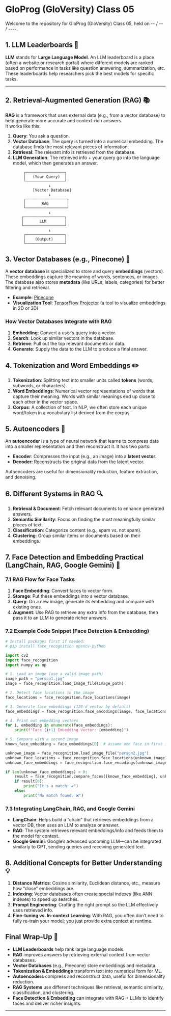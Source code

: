 # GloProg (GloVersity) Class 05
Welcome to the repository for GloProg (GloVersity) Class 05, held on -- / -- / ----.

## 1. LLM Leaderboards 🚀

**LLM** stands for **Large Language Model**. An LLM leaderboard is a place (often a website or research portal) where different models are ranked based on performance in tasks like question answering, summarization, etc. These leaderboards help researchers pick the best models for specific tasks.

---

## 2. Retrieval-Augmented Generation (RAG) 📚

**RAG** is a framework that uses external data (e.g., from a vector database) to help generate more accurate and context-rich answers.  
It works like this:

1. **Query**: You ask a question.  
2. **Vector Database**: The query is turned into a numerical embedding. The database finds the most relevant pieces of information.  
3. **Retrieval**: The relevant info is retrieved from the database.  
4. **LLM Generation**: The retrieved info + your query go into the language model, which then generates an answer.

```
        ┌─────────────────┐   
        │   (Your Query)  │
        └─────────────────┘
                   ↓
            [Vector Database]
                   ↓
        ┌──────────────────┐   
        │       RAG        │
        └──────────────────┘
                   ↓
       ┌──────────────────┐   
       │       LLM        │
       └──────────────────┘
                   ↓
        ┌─────────────────┐   
        │    (Output)     │
        └─────────────────┘
```


## 3. Vector Databases (e.g., Pinecone) 💾

A **vector database** is specialized to store and query **embeddings** (vectors). These embeddings capture the meaning of words, sentences, or images. The database also stores **metadata** (like URLs, labels, categories) for better filtering and retrieval.

- **Example**: [Pinecone](https://www.pinecone.io/)  
- **Visualization Tool**: [TensorFlow Projector](https://projector.tensorflow.org/) (a tool to visualize embeddings in 2D or 3D)

### How Vector Databases Integrate with RAG

1. **Embedding**: Convert a user’s query into a vector.  
2. **Search**: Look up similar vectors in the database.  
3. **Retrieve**: Pull out the top relevant documents or data.  
4. **Generate**: Supply the data to the LLM to produce a final answer.


## 4. Tokenization and Word Embeddings ✏️

1. **Tokenization**: Splitting text into smaller units called **tokens** (words, subwords, or characters).  
2. **Word Embeddings**: Numerical vector representations of words that capture their meaning. Words with similar meanings end up close to each other in the vector space.  
3. **Corpus**: A collection of text. In NLP, we often store each unique word/token in a vocabulary list derived from the corpus.


## 5. Autoencoders 🔄

An **autoencoder** is a type of neural network that learns to compress data into a smaller representation and then reconstruct it. It has two parts:

- **Encoder**: Compresses the input (e.g., an image) into a **latent vector**.  
- **Decoder**: Reconstructs the original data from the latent vector.  

Autoencoders are useful for dimensionality reduction, feature extraction, and denoising.

## 6. Different Systems in RAG 🔍

1. **Retrieval & Document**: Fetch relevant documents to enhance generated answers.  
2. **Semantic Similarity**: Focus on finding the most meaningfully similar pieces of text.  
3. **Classification**: Categorize content (e.g., spam vs. not spam).  
4. **Clustering**: Group similar items or documents based on their embeddings.


## 7. Face Detection and Embedding Practical (LangChain, RAG, Google Gemini) 🤖

### 7.1 RAG Flow for Face Tasks

1. **Face Embedding**: Convert faces to vector form.  
2. **Storage**: Put these embeddings into a vector database.  
3. **Query**: On a new image, generate its embedding and compare with existing ones.  
4. **Augment**: Use RAG to retrieve any extra info from the database, then pass it to an LLM to generate richer answers.

### 7.2 Example Code Snippet (Face Detection & Embedding)

```python
# Install packages first if needed:
# pip install face_recognition opencv-python

import cv2
import face_recognition
import numpy as np

# 1. Load an image (use a valid image path)
image_path = "person1.jpg"
image = face_recognition.load_image_file(image_path)

# 2. Detect face locations in the image
face_locations = face_recognition.face_locations(image)

# 3. Generate face embeddings (128-d vector by default)
face_embeddings = face_recognition.face_encodings(image, face_locations)

# 4. Print out embedding vectors
for i, embedding in enumerate(face_embeddings):
    print(f"Face {i+1} Embedding Vector: {embedding}")

# 5. Compare with a second image
known_face_embedding = face_embeddings[0]  # assume one face in first image

unknown_image = face_recognition.load_image_file("person2.jpg")
unknown_face_locations = face_recognition.face_locations(unknown_image)
unknown_face_embeddings = face_recognition.face_encodings(unknown_image, unknown_face_locations)

if len(unknown_face_embeddings) > 0:
    result = face_recognition.compare_faces([known_face_embedding], unknown_face_embeddings[0])
    if result[0]:
        print("It's a match! ✔️")
    else:
        print("No match found. ❌")
```

### 7.3 Integrating LangChain, RAG, and Google Gemini

- **LangChain**: Helps build a “chain” that retrieves embeddings from a vector DB, then uses an LLM to analyze or answer.  
- **RAG**: The system retrieves relevant embeddings/info and feeds them to the model for context.  
- **Google Gemini**: Google’s advanced upcoming LLM—can be integrated similarly to GPT, sending queries and receiving generated text.

## 8. Additional Concepts for Better Understanding 💡

1. **Distance Metrics**: Cosine similarity, Euclidean distance, etc., measure how “close” embeddings are.  
2. **Indexing**: Vector databases often create special indexes (like ANN indexes) to speed up searches.  
3. **Prompt Engineering**: Crafting the right prompt so the LLM effectively uses retrieved info.  
4. **Fine-tuning vs. In-context Learning**: With RAG, you often don’t need to fully re-train your model; you just provide extra context at runtime.


## Final Wrap-Up 🎉

- **LLM Leaderboards** help rank large language models.  
- **RAG** improves answers by retrieving external context from vector databases.  
- **Vector Databases** (e.g., Pinecone) store embeddings and metadata.  
- **Tokenization & Embeddings** transform text into numerical form for ML.  
- **Autoencoders** compress and reconstruct data, useful for dimensionality reduction.  
- **RAG Systems** use different techniques like retrieval, semantic similarity, classification, and clustering.  
- **Face Detection & Embedding** can integrate with RAG + LLMs to identify faces and deliver richer insights.

---